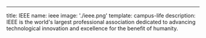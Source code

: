 ---
title: IEEE
name: ieee
image: './ieee.png'
template: campus-life
description: IEEE is the world's largest professional association dedicated to advancing technological innovation and excellence for the benefit of humanity.
